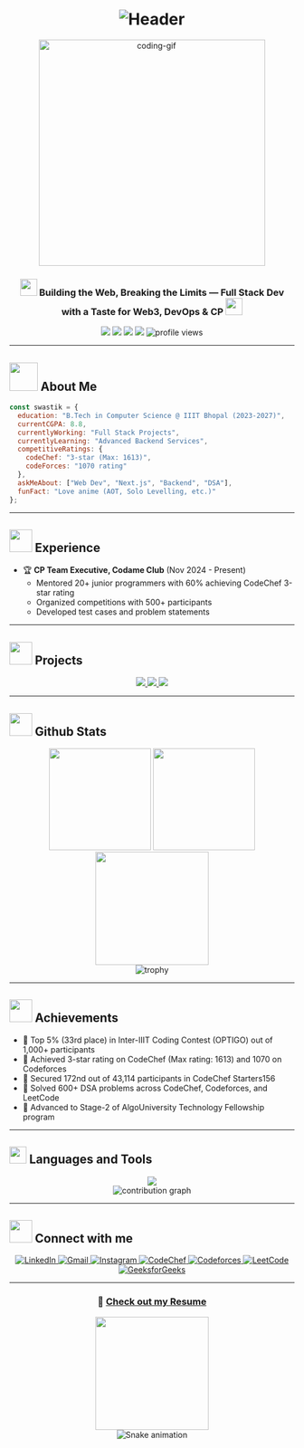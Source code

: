 # <div align="center">![Header](https://readme-typing-svg.herokuapp.com?font=Fira+Code&weight=600&size=40&pause=1000&color=6B9DF7&center=true&vCenter=true&random=false&width=800&height=70&lines=Hi+%F0%9F%91%8B%2C+I'm+Swastik+Sharma;Full+Stack+Developer;Competitive+Programmer)</div>

<div align="center">
  <img src="https://media.giphy.com/media/iIqmM5tTjmpOB9mpbn/giphy.gif" alt="coding-gif" width="400"/>
</div>

<h3 align="center">
  <img src="https://media.giphy.com/media/l378zKVk7Eh3yHoJi/giphy.gif" width="30px" height="30px"> 
  Building the Web, Breaking the Limits — Full Stack Dev with a Taste for Web3, DevOps & CP
  <img src="https://media.giphy.com/media/l378zKVk7Eh3yHoJi/giphy.gif" width="30px" height="30px">
</h3>

<p align="center">
  <img src="https://img.shields.io/badge/Focus-Full%20Stack%20Development-brightgreen" />
  <img src="https://img.shields.io/badge/Based%20in-Kanpur%2C%20India-blue" />
  <img src="https://img.shields.io/badge/Languages-English%20%26%20Hindi-orange" />
  <img src="https://img.shields.io/badge/IIIT-Bhopal-purple" />
  <img src="https://komarev.com/ghpvc/?username=swastikiiit&label=Profile%20views&color=0e75b6&style=flat" alt="profile views" />
</p>

---

## <img src="https://media.giphy.com/media/VgCDAzcKvsR6OM0uWg/giphy.gif" width="50"> About Me

```javascript
const swastik = {
  education: "B.Tech in Computer Science @ IIIT Bhopal (2023-2027)",
  currentCGPA: 8.8,
  currentlyWorking: "Full Stack Projects",
  currentlyLearning: "Advanced Backend Services",
  competitiveRatings: {
    codeChef: "3-star (Max: 1613)",
    codeForces: "1070 rating"
  },
  askMeAbout: ["Web Dev", "Next.js", "Backend", "DSA"],
  funFact: "Love anime (AOT, Solo Levelling, etc.)"
};
```

---

## <img src="https://media.giphy.com/media/WUlplcMpOCEmTGBtBW/giphy.gif" width="40"> Experience

- 🏆 **CP Team Executive, Codame Club** (Nov 2024 - Present)
  - Mentored 20+ junior programmers with 60% achieving CodeChef 3-star rating
  - Organized competitions with 500+ participants
  - Developed test cases and problem statements

---

## <img src="https://media.giphy.com/media/uhWLu2lsU0rfLiwYlI/giphy.gif" width="40"> Projects

<div align="center">
  <a href="#">
    <img src="https://github-readme-stats.vercel.app/api/pin/?username=swastikiiit&repo=CryptoApp&theme=radical" />
  </a>
  <a href="#">
    <img src="https://github-readme-stats.vercel.app/api/pin/?username=swastikiiit&repo=Post-Pilot&theme=radical" />
  </a>
  <a href="#">
    <img src="https://github-readme-stats.vercel.app/api/pin/?username=swastikiiit&repo=Auth-Backend&theme=radical" />
  </a>
</div>

---

## <img src="https://media.giphy.com/media/KzJkzjggfGN5Py6nkT/giphy.gif" width="40"> Github Stats

<div align="center">
  <img height="180em" src="https://github-readme-stats.vercel.app/api?username=swastikiiit&show_icons=true&theme=radical" />
  <img height="180em" src="https://github-readme-stats.vercel.app/api/top-langs/?username=swastikiiit&layout=compact&theme=radical" />
</div>

<div align="center">
  <img height="200em" src="https://github-readme-streak-stats.herokuapp.com/?user=swastikiiit&theme=radical" />
</div>

<div align="center">
  <img src="https://github-profile-trophy.vercel.app/?username=swastikiiit&theme=radical&row=1&column=7" alt="trophy" />
</div>

---

## <img src="https://media.giphy.com/media/LnQjpWaON8nhr21vNW/giphy.gif" width="40"> Achievements

- 🏅 Top 5% (33rd place) in Inter-IIIT Coding Contest (OPTIGO) out of 1,000+ participants
- 🏅 Achieved 3-star rating on CodeChef (Max rating: 1613) and 1070 on Codeforces
- 🏅 Secured 172nd out of 43,114 participants in CodeChef Starters156
- 🏅 Solved 600+ DSA problems across CodeChef, Codeforces, and LeetCode
- 🏅 Advanced to Stage-2 of AlgoUniversity Technology Fellowship program

---

## <img src="https://media.giphy.com/media/QssGEmpkyEOhBCb7e1/giphy.gif" width="30"> Languages and Tools

<div align="center">
  <img src="https://skillicons.dev/icons?i=cpp,js,ts,python,java,react,nextjs,nodejs,express,redux,mongodb,mysql,bootstrap,tailwind,git,github" />
</div>

<div align="center">
  <img src="https://github-contributor-stats.vercel.app/api?username=swastikiiit&limit=5&theme=radical&combine_all_yearly_contributions=true" alt="contribution graph">
</div>

---

## <img src="https://media.giphy.com/media/huDUAwzQYv6g2KWtH3/giphy.gif" width="40"> Connect with me

<div align="center">
  <a href="https://linkedin.com/in/swastik-sharma-943615290" target="_blank">
    <img src="https://img.shields.io/badge/LinkedIn-0077B5?style=for-the-badge&logo=linkedin&logoColor=white" alt="LinkedIn" />
  </a>
  <a href="mailto:swastikiiit.05@gmail.com" target="_blank">
    <img src="https://img.shields.io/badge/Gmail-D14836?style=for-the-badge&logo=gmail&logoColor=white" alt="Gmail" />
  </a>
  <a href="https://instagram.com/ghost_swastik" target="_blank">
    <img src="https://img.shields.io/badge/Instagram-E4405F?style=for-the-badge&logo=instagram&logoColor=white" alt="Instagram" />
  </a>
  <a href="https://www.codechef.com/users/swastik_2005" target="_blank">
    <img src="https://img.shields.io/badge/CodeChef-5B4638?style=for-the-badge&logo=codechef&logoColor=white" alt="CodeChef" />
  </a>
  <a href="https://codeforces.com/profile/swastik_2005" target="_blank">
    <img src="https://img.shields.io/badge/Codeforces-1F8ACB?style=for-the-badge&logo=codeforces&logoColor=white" alt="Codeforces" />
  </a>
  <a href="https://www.leetcode.com/swastik2005ghost" target="_blank">
    <img src="https://img.shields.io/badge/LeetCode-FFA116?style=for-the-badge&logo=leetcode&logoColor=white" alt="LeetCode" />
  </a>
  <a href="https://auth.geeksforgeeks.org/user/swastikiiit" target="_blank">
    <img src="https://img.shields.io/badge/GeeksforGeeks-0F9D58?style=for-the-badge&logo=geeksforgeeks&logoColor=white" alt="GeeksforGeeks" />
  </a>
</div>

---

<div align="center">
  <h3>📄 <a href="https://drive.google.com/file/d/1IsJCqkgM0htHcxCmFGKELU_eIWipHcSO/view?usp=drive_link">Check out my Resume</a></h3>
  <img src="https://media.giphy.com/media/LOnt6uqjD9OexmQJRB/giphy.gif" width="200" />
</div>

<div align="center">
  <img src="https://raw.githubusercontent.com/swastikiiit/swastikiiit/output/github-contribution-grid-snake-dark.svg" alt="Snake animation" />
</div>
